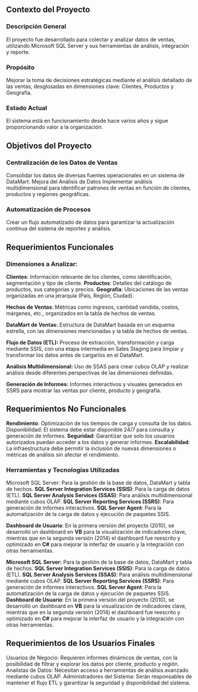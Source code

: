 ## Contexto del Proyecto

### Descripción General 
El proyecto fue desarrollado para colectar y analizar datos de ventas, utilizando Microsoft SQL Server y sus herramientas de análisis, integración y reporte.

### Propósito 
Mejorar la toma de decisiones estratégicas mediante el análisis detallado de las ventas, desglosadas en dimensiones clave: Clientes, Productos y Geografía.

### Estado Actual 
El sistema está en funcionamiento desde hace varios años y sigue proporcionando valor a la organización.

## Objetivos del Proyecto

### Centralización de los Datos de Ventas 
Consolidar los datos de diversas fuentes operacionales en un sistema de DataMart.
Mejora del Análisis de Datos 
Implementar análisis multidimensional para identificar patrones de ventas en función de clientes, productos y regiones geográficas.

### Automatización de Procesos 
Crear un flujo automatizado de datos para garantizar la actualización continua del sistema de reportes y análisis.

## Requerimientos Funcionales
### Dimensiones a Analizar:

**Clientes**: Información relevante de los clientes, como identificación, segmentación y tipo de cliente.
**Productos**: Detalles del catálogo de productos, sus categorías y precios.
**Geografía**: Ubicaciones de las ventas organizadas en una jerarquía (País, Región, Ciudad).

**Hechos de Ventas**:
Métricas como ingresos, cantidad vendida, costos, márgenes, etc., organizados en la tabla de hechos de ventas.

**DataMart de Ventas:**
Estructura de DataMart basada en un esquema estrella, con las dimensiones mencionadas y la tabla de hechos de ventas.

**Flujo de Datos (ETL):**
Proceso de extracción, transformación y carga mediante SSIS, con una etapa intermedia en Sales Staging para limpiar y transformar los datos antes de cargarlos en el DataMart.

**Análisis Multidimensional:**
Uso de SSAS para crear cubos OLAP y realizar análisis desde diferentes perspectivas de las dimensiones definidas.

**Generación de Informes:**
Informes interactivos y visuales generados en SSRS para mostrar las ventas por cliente, producto y geografía.

## Requerimientos No Funcionales
**Rendimiento**: Optimización de los tiempos de carga y consulta de los datos.
Disponibilidad: El sistema debe estar disponible 24/7 para consulta y generación de informes.
**Seguridad**: Garantizar que solo los usuarios autorizados puedan acceder a los datos y generar informes.
**Escalabilidad**: La infraestructura debe permitir la inclusión de nuevas dimensiones o métricas de análisis sin afectar el rendimiento.

### Herramientas y Tecnologías Utilizadas
Microsoft SQL Server: Para la gestión de la base de datos, DataMart y tabla de hechos.
**SQL Server Integration Services (SSIS)**: Para la carga de datos (ETL).
**SQL Server Analysis Services (SSAS)**: Para análisis multidimensional mediante cubos OLAP.
**SQL Server Reporting Services (SSRS)**: Para generación de informes interactivos.
**SQL Server Agent**: Para la automatización de la carga de datos y ejecución de paquetes SSIS.

**Dashboard de Usuario**: En la primera versión del proyecto (2010), se desarrolló un dashboard en **VB** para la visualización de indicadores clave, mientras que en la segunda versión (2014) el dashboard fue reescrito y optimizado en **C#** para mejorar la interfaz de usuario y la integración con otras herramientas.

**Microsoft SQL Server:** Para la gestión de la base de datos, DataMart y tabla de hechos.
**SQL Server Integration Services (SSIS)**: Para la carga de datos (ETL).
**SQL Server Analysis Services (SSAS)**: Para análisis multidimensional mediante cubos OLAP.
**SQL Server Reporting Services (SSRS)**: Para generación de informes interactivos.
**SQL Server Agent**: Para la automatización de la carga de datos y ejecución de paquetes SSIS.
**Dashboard de Usuario**: En la primera versión del proyecto (2010), se desarrolló un dashboard en **VB** para la visualización de indicadores clave, mientras que en la segunda versión (2014) el dashboard fue reescrito y optimizado en **C#** para mejorar la interfaz de usuario y la integración con otras herramientas.

## Requerimientos de los Usuarios Finales
Usuarios de Negocio: Requieren informes dinámicos de ventas, con la posibilidad de filtrar y explorar los datos por cliente, producto y región.
Analistas de Datos: Necesitan acceso a herramientas de análisis avanzado mediante cubos OLAP.
Administradores del Sistema: Serán responsables de mantener el flujo ETL y garantizar la seguridad y disponibilidad del sistema.
